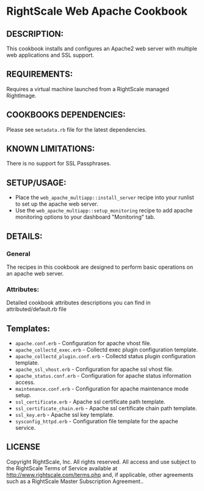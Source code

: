 # RightScale Web Apache Cookbook

## DESCRIPTION:

This cookbook installs and configures an Apache2 web server with multiple web applications and SSL support.

## REQUIREMENTS:

Requires a virtual machine launched from a RightScale managed RightImage.

## COOKBOOKS DEPENDENCIES:

Please see `metadata.rb` file for the latest dependencies.

## KNOWN LIMITATIONS:

There is no support for SSL Passphrases.

## SETUP/USAGE:

* Place the `web_apache_multiapp::install_server` recipe into your runlist to set up the
  apache web server.
* Use the `web_apache_multiapp::setup_monitoring` recipe to add apache monitoring options
  to your dashboard "Monitoring" tab.

## DETAILS:

### General

The recipes in this cookbook are designed to perform basic operations on an
apache web server.

### Attributes:

Detailed cookbook attributes descriptions you can find in attributed/default.rb
file

## Templates:

* `apache.conf.erb` -
  Configuration for apache vhost file.
* `apache_collectd_exec.erb` -
  Collectd exec plugin configuration template.
* `apache_collectd_plugin.conf.erb` -
  Collectd status plugin configuration template.
* `apache_ssl_vhost.erb` -
  Configuration for apache ssl vhost file.
* `apache_status.conf.erb` -
  Configuration for apache status information access.
* `maintenance.conf.erb` -
  Configuration for apache maintenance mode setup.
* `ssl_certificate.erb` -
  Apache ssl certificate path template.
* `ssl_certificate_chain.erb` -
  Apache ssl certificate chain path template.
* `ssl_key.erb` -
  Apache ssl key template.
* `sysconfig_httpd.erb` -
  Configuration file template for the apache service.

## LICENSE

Copyright RightScale, Inc. All rights reserved.
All access and use subject to the RightScale Terms of Service available at
http://www.rightscale.com/terms.php and, if applicable, other agreements
such as a RightScale Master Subscription Agreement..

